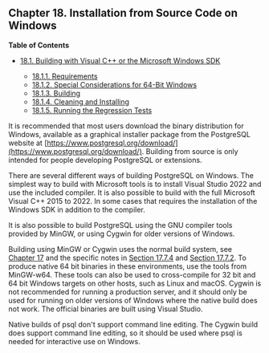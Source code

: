 ## Chapter 18. Installation from Source Code on Windows

**Table of Contents**

- [18.1. Building with Visual C++ or the Microsoft Windows SDK](install-windows-full)

  - [18.1.1. Requirements](install-windows-full#INSTALL-WINDOWS-FULL-REQUIREMENTS)
  - [18.1.2. Special Considerations for 64-Bit Windows](install-windows-full#INSTALL-WINDOWS-FULL-64-BIT)
  - [18.1.3. Building](install-windows-full#INSTALL-WINDOWS-FULL-BUILD)
  - [18.1.4. Cleaning and Installing](install-windows-full#INSTALL-WINDOWS-FULL-CLEAN-INST)
  - [18.1.5. Running the Regression Tests](install-windows-full#INSTALL-WINDOWS-FULL-REG-TESTS)

It is recommended that most users download the binary distribution for Windows, available as a graphical installer package from the PostgreSQL website at [https://www.postgresql.org/download/](https://www.postgresql.org/download/). Building from source is only intended for people developing PostgreSQL or extensions.

There are several different ways of building PostgreSQL on Windows. The simplest way to build with Microsoft tools is to install Visual Studio 2022 and use the included compiler. It is also possible to build with the full Microsoft Visual C++ 2015 to 2022. In some cases that requires the installation of the Windows SDK in addition to the compiler.

It is also possible to build PostgreSQL using the GNU compiler tools provided by MinGW, or using Cygwin for older versions of Windows.

Building using MinGW or Cygwin uses the normal build system, see [Chapter 17](installation 'Chapter 17. Installation from Source Code') and the specific notes in [Section 17.7.4](installation-platform-notes#INSTALLATION-NOTES-MINGW '17.7.4. MinGW/Native Windows') and [Section 17.7.2](installation-platform-notes#INSTALLATION-NOTES-CYGWIN '17.7.2. Cygwin'). To produce native 64 bit binaries in these environments, use the tools from MinGW-w64. These tools can also be used to cross-compile for 32 bit and 64 bit Windows targets on other hosts, such as Linux and macOS. Cygwin is not recommended for running a production server, and it should only be used for running on older versions of Windows where the native build does not work. The official binaries are built using Visual Studio.

Native builds of psql don't support command line editing. The Cygwin build does support command line editing, so it should be used where psql is needed for interactive use on Windows.
